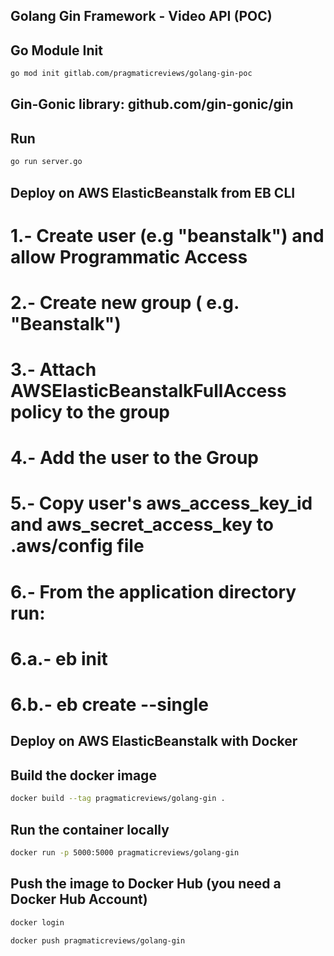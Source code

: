 ## Golang Gin Framework - Video API (POC)

## Go Module Init

```bash
go mod init gitlab.com/pragmaticreviews/golang-gin-poc
```

## Gin-Gonic library: github.com/gin-gonic/gin

## Run

```bash
go run server.go
```

## Deploy on AWS ElasticBeanstalk from EB CLI

# 1.- Create user (e.g "beanstalk") and allow Programmatic Access
# 2.- Create new group ( e.g. "Beanstalk")
# 3.- Attach AWSElasticBeanstalkFullAccess policy to the group
# 4.- Add the user to the Group
# 5.- Copy user's aws_access_key_id and aws_secret_access_key to .aws/config file
# 6.- From the application directory run:
# 6.a.- eb init
# 6.b.- eb create --single



## Deploy on AWS ElasticBeanstalk with Docker

## Build the docker image

```bash
docker build --tag pragmaticreviews/golang-gin .
```

## Run the container locally

```bash
docker run -p 5000:5000 pragmaticreviews/golang-gin
```

## Push the image to Docker Hub (you need a Docker Hub Account)

```bash
docker login
```

```bash
docker push pragmaticreviews/golang-gin
```